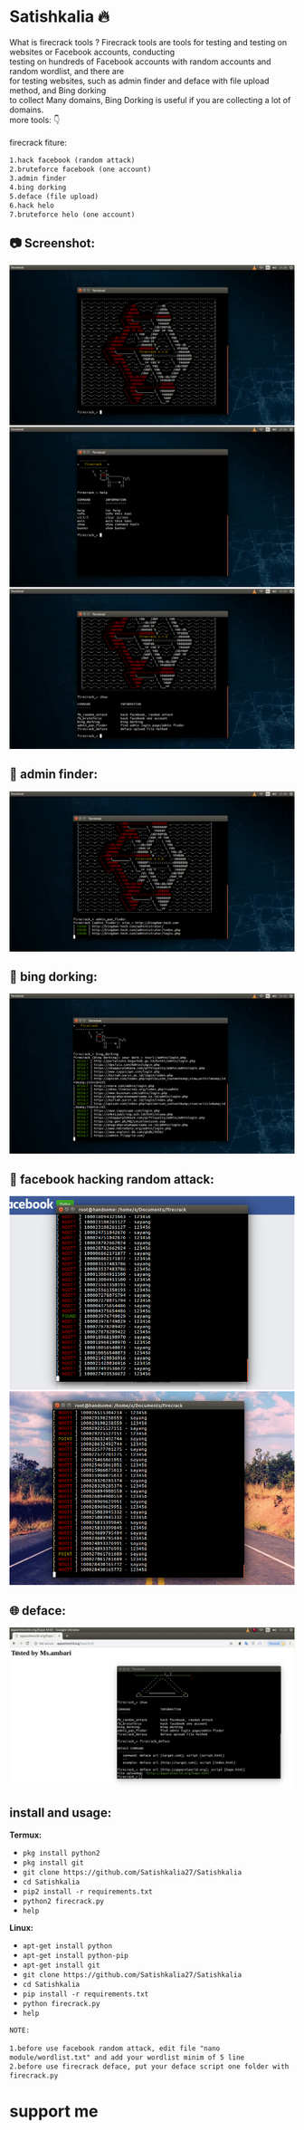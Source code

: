 # Satishkalia :fire:

What is firecrack tools ?
Firecrack tools are tools for testing and testing on websites or Facebook accounts, conducting<br>
testing on hundreds of Facebook accounts with random accounts and random wordlist, and there are<br>
for testing websites, such as admin finder and deface with file upload method, and Bing dorking<br>
to collect Many domains, Bing Dorking is useful if you are collecting a lot of domains.<br>
more tools: :point_down:<br>
<br>firecrack fiture:<br>

```
1.hack facebook (random attack)
2.bruteforce facebook (one account)
3.admin finder
4.bing dorking
5.deface (file upload)
6.hack helo
7.bruteforce helo (one account)
```

## :camera: Screenshot:
![1](https://github.com/Satishkalia27/Satishkalia/blob/master/1.png)
![2](https://github.com/Satishkalia27/Satishkalia/blob/master/2.png)
![3](https://github.com/Satishkalia27/Satishkalia/blob/master/3.png)
## :mag_right: admin finder:
![4](https://github.com/Satishkalia27/Satishkalia/blob/master/admin_pan.png)
## :page_with_curl: bing dorking:
![5](https://github.com/Satishkalia27/Satishkalia/blob/master/dorking.png)
## :game_die: facebook hacking random attack:
![6](https://github.com/Satishkalia27/Satishkalia/blob/master/random_1.png)
![7](https://github.com/Satishkalia27/Satishkalia/blob/master/random_2.png)
## :globe_with_meridians: deface:
![8](https://github.com/Satishkalia27/Satishkalia/blob/master/deface.png)

## install and usage:

**Termux:**
* `pkg install python2`
* `pkg install git`
* `git clone https://github.com/Satishkalia27/Satishkalia`
* `cd Satishkalia`
* `pip2 install -r requirements.txt`
* `python2 firecrack.py`
* `help`

**Linux:**
* `apt-get install python`
* `apt-get install python-pip`
* `apt-get install git`
* `git clone https://github.com/Satishkalia27/Satishkalia`
* `cd Satishkalia`
* `pip install -r requirements.txt`
* `python firecrack.py`
* `help`

```
NOTE:

1.before use facebook random attack, edit file "nano module/wordlist.txt" and add your wordlist minim of 5 line
2.before use firecrack deface, put your deface script one folder with firecrack.py
```

# support me